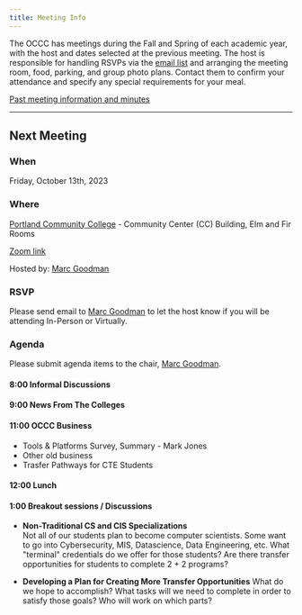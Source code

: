 ```yaml
---
title: Meeting Info
---
```


The OCCC has meetings during the Fall and Spring of each academic year, with the
host and dates selected at the previous meeting. The host is responsible for
handling RSVPs via the [email list](https://it.engineering.oregonstate.edu/mailman/listinfo/occc)
and arranging the meeting room, food, parking,
and group photo plans. Contact them to confirm your attendance and specify any
special requirements for your meal.

[Past meeting information and minutes](past.md)

--------------------

## Next Meeting

### When

Friday, October 13th, 2023

### Where

[Portland Community College](https://www.google.com/maps/place/Portland+Community+College+Sylvania/@45.4362149,-122.7296513,15z/data=!4m6!3m5!1s0x54950cba3875fa51:0x5c77683f4bae5208!8m2!3d45.4362149!4d-122.7296513!16s%2Fg%2F1tj739f5?entry=ttu) - Community Center (CC) Building, Elm and Fir Rooms

[Zoom link](https://portlandcc.zoom.us/j/7619573019)

Hosted by: [Marc Goodman](mailto:marc.goodman@pcc.edu)

### RSVP

Please send email to [Marc Goodman](mailto:marc.goodman@pcc.edu) to let the host know if you will be attending In-Person or Virtually.

### Agenda

Please submit agenda items to the chair, [Marc Goodman](mailto:marc.goodman@pcc.edu).

#### 8:00 Informal Discussions

#### 9:00 News From The Colleges

#### 11:00 OCCC Business

* Tools & Platforms Survey, Summary - Mark Jones
* Other old business
* Trasfer Pathways for CTE Students

#### 12:00 Lunch

#### 1:00 Breakout sessions / Discussions

* **Non-Traditional CS and CIS Specializations**   
    Not all of our students plan to become computer scientists. Some want to go into Cybersecurity, MIS, Datascience, Data Engineering, etc.
	What "terminal" credentials do we offer for those students?
	Are there transfer opportunities for students to complete 2 + 2 programs?

* **Developing a Plan for Creating More Transfer Opportunities**
	What do we hope to accomplish?
	What tasks will we need to complete in order to satisfy those goals?
	Who will work on which parts?
	